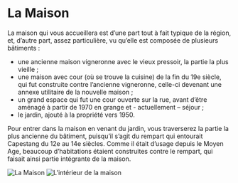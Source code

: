# La Maison

La maison qui vous accueillera est d’une part tout à fait typique de la région, 
et, d’autre part, assez particulière, vu qu’elle est composée de plusieurs 
bâtiments :

* une ancienne maison vigneronne avec le vieux pressoir, la partie la plus 
  vieille ;
* une maison avec cour (où se trouve la cuisine) de la fin du 19e siècle, qui 
  fut construite contre l’ancienne vigneronne, celle-ci devenant une annexe 
  utilitaire de la nouvelle maison ;
* un grand espace qui fut une cour ouverte sur la rue, avant d’être aménagé à 
  partir de 1970 en grange et - actuellement – séjour ;
* le jardin, ajouté à la propriété vers 1950.

Pour entrer dans la maison en venant du jardin, vous traverserez la partie la 
plus ancienne du bâtiment, puisqu’il s’agit du rempart qui entourait Capestang 
du 12e au 14e siècles. Comme il était d’usage depuis le Moyen Age, beaucoup 
d’habitations étaient construites contre le rempart, qui faisait ainsi partie 
intégrante de la maison. 

![La Maison](/images/maison.jpg)
![L'intérieur de la maison](/images/maison-detail.jpg)
